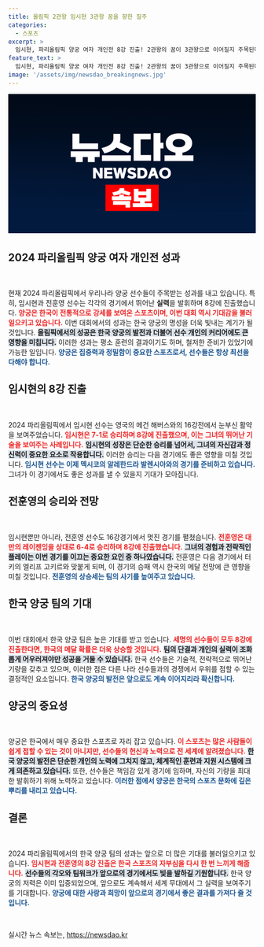 ```yaml
---
title: 올림픽 2관왕 임시현 3관왕 꿈을 향한 질주
categories:
  - 스포츠
excerpt: >
  임시현, 파리올림픽 양궁 여자 개인전 8강 진출! 2관왕의 꿈이 3관왕으로 이어질지 주목된다. 한국 선수들 모두 8강에 오를 가능성, 메달 희망을 더 높인다!
feature_text: >
  임시현, 파리올림픽 양궁 여자 개인전 8강 진출! 2관왕의 꿈이 3관왕으로 이어질지 주목된다. 한국 선수들 모두 8강에 오를 가능성, 메달 희망을 더 높인다!
image: '/assets/img/newsdao_breakingnews.jpg'
---
```


<p><img src="/assets/img/newsdao_breakingnews.jpg" alt="bookingtag 속보" /></p>

<h2 data-ke-size="size26">2024 파리올림픽 양궁 여자 개인전 성과</h2>

<p data-ke-size="size16">&nbsp;</p>

<p>현재 2024 파리올림픽에서 우리나라 양궁 선수들이 주목받는 성과를 내고 있습니다. 특히, 임시현과 전훈영 선수는 각각의 경기에서 뛰어난 <strong>실력</strong>을 발휘하며 8강에 진출했습니다. <b><span style="color: #ee2323;">양궁은 한국이 전통적으로 강세를 보여온 스포츠이며, 이번 대회 역시 기대감을 불러일으키고 있습니다.</span></b> 이번 대회에서의 성과는 한국 양궁의 명성을 더욱 빛내는 계기가 될 것입니다. <b><span style="background-color: #21538527;">올림픽에서의 성공은 한국 양궁의 발전과 더불어 선수 개인의 커리어에도 큰 영향을 미칩니다.</span></b> 이러한 성과는 평소 훈련의 결과이기도 하며, 철저한 준비가 있었기에 가능한 일입니다. <b><span style="color: #1a5490;">양궁은 집중력과 정밀함이 중요한 스포츠로서, 선수들은 항상 최선을 다해야 합니다.</span></b></p>

<h2 data-ke-size="size26">임시현의 8강 진출</h2>

<p data-ke-size="size16">&nbsp;</p>

<p>2024 파리올림픽에서 임시현 선수는 영국의 메건 해버스와의 16강전에서 눈부신 활약을 보여주었습니다. <b><span style="color: #ee2323;">임시현은 7-1로 승리하며 8강에 진출했으며, 이는 그녀의 뛰어난 기술을 보여주는 사례입니다.</span></b> <b><span style="background-color: #21538527;">임시현의 성장은 단순한 승리를 넘어서, 그녀의 자신감과 정신력이 중요한 요소로 작용합니다.</span></b> 이러한 승리는 다음 경기에도 좋은 영향을 미칠 것입니다. <b><span style="color: #1a5490;">임시현 선수는 이제 멕시코의 알레한드라 발렌시아와의 경기를 준비하고 있습니다.</span></b> 그녀가 이 경기에서도 좋은 성과를 낼 수 있을지 기대가 모아집니다.</p>

<h2 data-ke-size="size26">전훈영의 승리와 전망</h2>

<p data-ke-size="size16">&nbsp;</p>

<p>임시현뿐만 아니라, 전훈영 선수도 16강경기에서 멋진 경기를 펼쳤습니다. <b><span style="color: #ee2323;">전훈영은 대만의 레이젠잉을 상대로 6-4로 승리하며 8강에 진출했습니다.</span></b> <b><span style="background-color: #21538527;">그녀의 경험과 전략적인 플레이는 이번 경기를 이끄는 중요한 요인 중 하나였습니다.</span></b> 전훈영은 다음 경기에서 터키의 엘리프 고키르와 맞붙게 되며, 이 경기의 승패 역시 한국의 메달 전망에 큰 영향을 미칠 것입니다. <b><span style="color: #1a5490;">전훈영의 상승세는 팀의 사기를 높여주고 있습니다.</span></b></p>

<h2 data-ke-size="size26">한국 양궁 팀의 기대</h2>

<p data-ke-size="size16">&nbsp;</p>

<p>이번 대회에서 한국 양궁 팀은 높은 기대를 받고 있습니다. <b><span style="color: #ee2323;">세명의 선수들이 모두 8강에 진출한다면, 한국의 메달 확률은 더욱 상승할 것입니다.</span></b> <b><span style="background-color: #21538527;">팀의 단결과 개인의 실력이 조화롭게 어우러져야만 성공을 거둘 수 있습니다.</span></b> 한국 선수들은 기술적, 전략적으로 뛰어난 기량을 갖추고 있으며, 이러한 점은 다른 나라 선수들과의 경쟁에서 우위를 점할 수 있는 결정적인 요소입니다. <b><span style="color: #1a5490;">한국 양궁의 발전은 앞으로도 계속 이어지리라 확신합니다.</span></b></p>

<h2 data-ke-size="size26">양궁의 중요성</h2>

<p data-ke-size="size16">&nbsp;</p>

<p>양궁은 한국에서 매우 중요한 스포츠로 자리 잡고 있습니다. <b><span style="color: #ee2323;">이 스포츠는 많은 사람들이 쉽게 접할 수 있는 것이 아니지만, 선수들의 헌신과 노력으로 전 세계에 알려졌습니다.</span></b> <b><span style="background-color: #21538527;">한국 양궁의 발전은 단순한 개인의 노력에 그치지 않고, 체계적인 훈련과 지원 시스템에 크게 의존하고 있습니다.</span></b> 또한, 선수들은 책임감 있게 경기에 임하며, 자신의 기량을 최대한 발휘하기 위해 노력하고 있습니다. <b><span style="color: #1a5490;">이러한 점에서 양궁은 한국의 스포츠 문화에 깊은 뿌리를 내리고 있습니다.</span></b></p>

<h2 data-ke-size="size26">결론</h2>

<p data-ke-size="size16">&nbsp;</p>

<p>2024 파리올림픽에서의 한국 양궁 팀의 성과는 앞으로 더 많은 기대를 불러일으키고 있습니다. <b><span style="color: #ee2323;">임시현과 전훈영의 8강 진출은 한국 스포츠의 자부심을 다시 한 번 느끼게 해줍니다.</span></b> <b><span style="background-color: #21538527;">선수들의 각오와 팀워크가 앞으로의 경기에서도 빛을 발하길 기원합니다.</span></b> 한국 양궁의 저력은 이미 입증되었으며, 앞으로도 계속해서 세계 무대에서 그 실력을 보여주기를 기대합니다. <b><span style="color: #1a5490;">양궁에 대한 사랑과 희망이 앞으로의 경기에서 좋은 결과를 가져다 줄 것입니다.</span></b></p>

<p data-ke-size="size16">&nbsp;</p>
실시간 뉴스 속보는, <a href="https://newsdao.kr" rel="dofollow">https://newsdao.kr</a>



